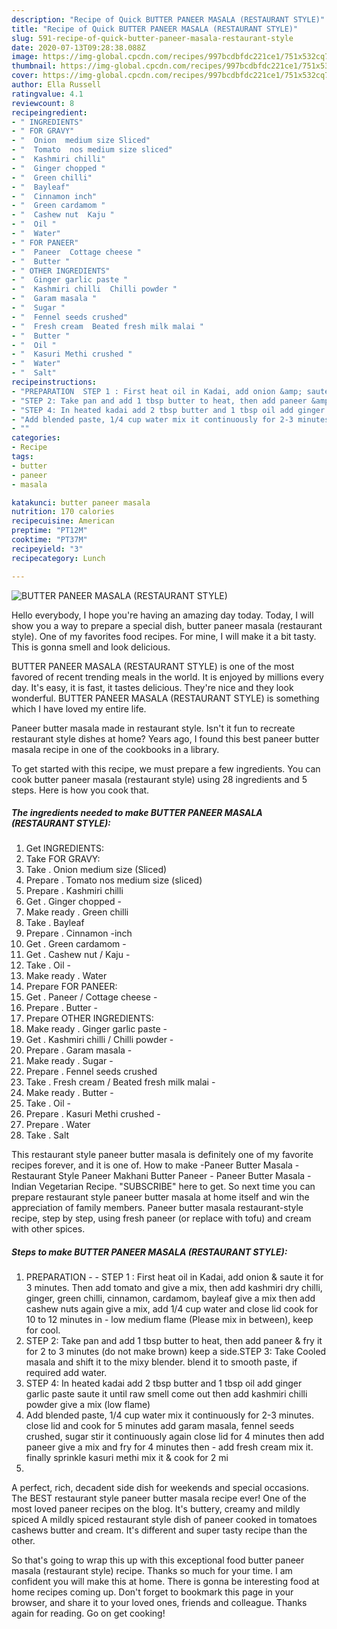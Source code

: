 ```yaml
---
description: "Recipe of Quick BUTTER PANEER MASALA (RESTAURANT STYLE)"
title: "Recipe of Quick BUTTER PANEER MASALA (RESTAURANT STYLE)"
slug: 591-recipe-of-quick-butter-paneer-masala-restaurant-style
date: 2020-07-13T09:28:38.088Z
image: https://img-global.cpcdn.com/recipes/997bcdbfdc221ce1/751x532cq70/butter-paneer-masala-restaurant-style-recipe-main-photo.jpg
thumbnail: https://img-global.cpcdn.com/recipes/997bcdbfdc221ce1/751x532cq70/butter-paneer-masala-restaurant-style-recipe-main-photo.jpg
cover: https://img-global.cpcdn.com/recipes/997bcdbfdc221ce1/751x532cq70/butter-paneer-masala-restaurant-style-recipe-main-photo.jpg
author: Ella Russell
ratingvalue: 4.1
reviewcount: 8
recipeingredient:
- " INGREDIENTS"
- " FOR GRAVY"
- "  Onion  medium size Sliced"
- "  Tomato  nos medium size sliced"
- "  Kashmiri chilli"
- "  Ginger chopped "
- "  Green chilli"
- "  Bayleaf"
- "  Cinnamon inch"
- "  Green cardamom "
- "  Cashew nut  Kaju "
- "  Oil "
- "  Water"
- " FOR PANEER"
- "  Paneer  Cottage cheese "
- "  Butter "
- " OTHER INGREDIENTS"
- "  Ginger garlic paste "
- "  Kashmiri chilli  Chilli powder "
- "  Garam masala "
- "  Sugar "
- "  Fennel seeds crushed"
- "  Fresh cream  Beated fresh milk malai "
- "  Butter "
- "  Oil "
- "  Kasuri Methi crushed "
- "  Water"
- "  Salt"
recipeinstructions:
- "PREPARATION  STEP 1 : First heat oil in Kadai, add onion &amp; saute it for 3 minutes. Then add tomato and give a mix, then add kashmiri dry chilli, ginger, green chilli, cinnamon, cardamom, bayleaf give a mix then add cashew nuts again give a mix, add 1/4 cup water and close lid cook for 10 to 12 minutes in low medium flame (Please mix in between), keep for cool."
- "STEP 2: Take pan and add 1 tbsp butter to heat, then add paneer &amp; fry it for 2 to 3 minutes (do not make brown) keep a side.STEP 3: Take Cooled masala and shift it to the mixy blender. blend it to smooth paste, if required add water."
- "STEP 4: In heated kadai add 2 tbsp butter and 1 tbsp oil add ginger garlic paste saute it until raw smell come out then add kashmiri chilli powder give a mix (low flame)"
- "Add blended paste, 1/4 cup water mix it continuously for 2-3 minutes. close lid and cook for 5 minutes add garam masala, fennel seeds crushed, sugar stir it continuously again close lid for 4 minutes then add paneer give a mix and fry for 4 minutes then add fresh cream mix it. finally sprinkle kasuri methi mix it &amp; cook for 2 mi"
- ""
categories:
- Recipe
tags:
- butter
- paneer
- masala

katakunci: butter paneer masala 
nutrition: 170 calories
recipecuisine: American
preptime: "PT12M"
cooktime: "PT37M"
recipeyield: "3"
recipecategory: Lunch

---
```



![BUTTER PANEER MASALA (RESTAURANT STYLE)](https://img-global.cpcdn.com/recipes/997bcdbfdc221ce1/751x532cq70/butter-paneer-masala-restaurant-style-recipe-main-photo.jpg)

Hello everybody, I hope you're having an amazing day today. Today, I will show you a way to prepare a special dish, butter paneer masala (restaurant style). One of my favorites food recipes. For mine, I will make it a bit tasty. This is gonna smell and look delicious.

BUTTER PANEER MASALA (RESTAURANT STYLE) is one of the most favored of recent trending meals in the world. It is enjoyed by millions every day. It's easy, it is fast, it tastes delicious. They're nice and they look wonderful. BUTTER PANEER MASALA (RESTAURANT STYLE) is something which I have loved my entire life.

Paneer butter masala made in restaurant style. Isn&#39;t it fun to recreate restaurant style dishes at home? Years ago, I found this best paneer butter masala recipe in one of the cookbooks in a library.


To get started with this recipe, we must prepare a few ingredients. You can cook butter paneer masala (restaurant style) using 28 ingredients and 5 steps. Here is how you cook that.

<!--inarticleads1-->

##### The ingredients needed to make BUTTER PANEER MASALA (RESTAURANT STYLE):

1. Get  INGREDIENTS:
1. Take  FOR GRAVY:
1. Take  . Onion  medium size (Sliced)
1. Prepare  . Tomato  nos medium size (sliced)
1. Prepare  . Kashmiri chilli
1. Get  . Ginger chopped -
1. Make ready  . Green chilli
1. Take  . Bayleaf
1. Prepare  . Cinnamon -inch
1. Get  . Green cardamom -
1. Get  . Cashew nut / Kaju -
1. Take  . Oil -
1. Make ready  . Water
1. Prepare  FOR PANEER:
1. Get  . Paneer / Cottage cheese -
1. Prepare  . Butter -
1. Prepare  OTHER INGREDIENTS:
1. Make ready  . Ginger garlic paste -
1. Get  . Kashmiri chilli / Chilli powder -
1. Prepare  . Garam masala -
1. Make ready  . Sugar -
1. Prepare  . Fennel seeds crushed
1. Take  . Fresh cream / Beated fresh milk malai -
1. Make ready  . Butter -
1. Take  . Oil -
1. Prepare  . Kasuri Methi crushed -
1. Prepare  . Water
1. Take  . Salt


This restaurant style paneer butter masala is definitely one of my favorite recipes forever, and it is one of. How to make -Paneer Butter Masala - Restaurant Style Paneer Makhani Butter Paneer - Paneer Butter Masala - Indian Vegetarian Recipe. &#34;SUBSCRIBE&#34; here to get. So next time you can prepare restaurant style paneer butter masala at home itself and win the appreciation of family members. Paneer butter masala restaurant-style recipe, step by step, using fresh paneer (or replace with tofu) and cream with other spices. 

<!--inarticleads2-->

##### Steps to make BUTTER PANEER MASALA (RESTAURANT STYLE):

1. PREPARATION -  - STEP 1 : First heat oil in Kadai, add onion &amp; saute it for 3 minutes. Then add tomato and give a mix, then add kashmiri dry chilli, ginger, green chilli, cinnamon, cardamom, bayleaf give a mix then add cashew nuts again give a mix, add 1/4 cup water and close lid cook for 10 to 12 minutes in - low medium flame (Please mix in between), keep for cool.
1. STEP 2: Take pan and add 1 tbsp butter to heat, then add paneer &amp; fry it for 2 to 3 minutes (do not make brown) keep a side.STEP 3: Take Cooled masala and shift it to the mixy blender. blend it to smooth paste, if required add water.
1. STEP 4: In heated kadai add 2 tbsp butter and 1 tbsp oil add ginger garlic paste saute it until raw smell come out then add kashmiri chilli powder give a mix (low flame)
1. Add blended paste, 1/4 cup water mix it continuously for 2-3 minutes. close lid and cook for 5 minutes add garam masala, fennel seeds crushed, sugar stir it continuously again close lid for 4 minutes then add paneer give a mix and fry for 4 minutes then - add fresh cream mix it. finally sprinkle kasuri methi mix it &amp; cook for 2 mi
1. 


A perfect, rich, decadent side dish for weekends and special occasions. The BEST restaurant style paneer butter masala recipe ever! One of the most loved paneer recipes on the blog. It&#39;s buttery, creamy and mildly spiced A mildly spiced restaurant style dish of paneer cooked in tomatoes cashews butter and cream. It&#39;s different and super tasty recipe than the other. 

So that's going to wrap this up with this exceptional food butter paneer masala (restaurant style) recipe. Thanks so much for your time. I am confident you will make this at home. There is gonna be interesting food at home recipes coming up. Don't forget to bookmark this page in your browser, and share it to your loved ones, friends and colleague. Thanks again for reading. Go on get cooking!
